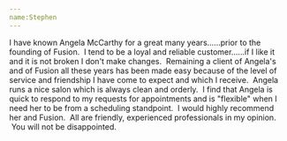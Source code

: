 ```yaml
---
name:Stephen
---
```


I have known Angela McCarthy for a great many years......prior to the founding of Fusion. &nbsp;I tend to be a loyal and reliable customer......if I like it and it is not broken I don't make changes. &nbsp;Remaining a client of Angela's and of Fusion all these years has been made easy because of the level of service and friendship I have come to expect and which I receive. &nbsp;Angela runs a nice salon which is always clean and orderly. &nbsp;I find that Angela is quick to respond to my requests for appointments and is "flexible" when I need her to be from a scheduling standpoint. &nbsp;I would highly recommend her and Fusion. &nbsp;All are friendly, experienced professionals in my opinion. &nbsp;You will not be disappointed.